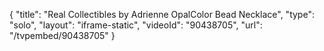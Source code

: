 {
    "title": "Real Collectibles by Adrienne OpalColor Bead Necklace",
    "type": "solo",
    "layout": "iframe-static",
    "videoId": "90438705",
    "url": "\/tvpembed\/90438705"
}